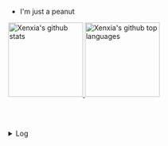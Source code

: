 - I'm just a peanut

<a href="https://github.com/Xenxia">
  <img height="150px" src="https://github-readme-stats.vercel.app/api?username=Xenxia&show_icons=true&title_color=6bd600&text_color=dedede&icon_color=438600&bg_color=0d1117&hide_border=true&count_private=true" alt="Xenxia's github stats" />

  <img height="150px" src="https://github-readme-stats.vercel.app/api/top-langs?username=Xenxia&title_color=6bd600&text_color=dedede&icon_color=438600&bg_color=0d1117&hide_border=true&layout=compact" alt="Xenxia's github top languages" />
</a>

<br/><br/>

<details>
<summary>Log</summary>
  
</details>

<!-- ![Me](https://img.shields.io/badge/Me-2.0-brightgreen?style=flat) -->
